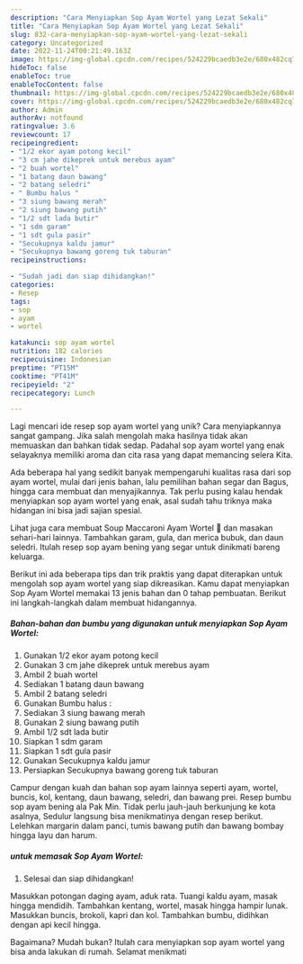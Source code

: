 ```yaml
---
description: "Cara Menyiapkan Sop Ayam Wortel yang Lezat Sekali"
title: "Cara Menyiapkan Sop Ayam Wortel yang Lezat Sekali"
slug: 832-cara-menyiapkan-sop-ayam-wortel-yang-lezat-sekali
category: Uncategorized
date: 2022-11-24T00:21:49.163Z
image: https://img-global.cpcdn.com/recipes/524229bcaedb3e2e/680x482cq70/sop-ayam-wortel-foto-resep-utama.jpg
hideToc: false
enableToc: true
enableTocContent: false
thumbnail: https://img-global.cpcdn.com/recipes/524229bcaedb3e2e/680x482cq70/sop-ayam-wortel-foto-resep-utama.jpg
cover: https://img-global.cpcdn.com/recipes/524229bcaedb3e2e/680x482cq70/sop-ayam-wortel-foto-resep-utama.jpg
author: Admin
authorAv: notfound
ratingvalue: 3.6
reviewcount: 17
recipeingredient:
- "1/2 ekor ayam potong kecil"
- "3 cm jahe dikeprek untuk merebus ayam"
- "2 buah wortel"
- "1 batang daun bawang"
- "2 batang seledri"
- " Bumbu halus "
- "3 siung bawang merah"
- "2 siung bawang putih"
- "1/2 sdt lada butir"
- "1 sdm garam"
- "1 sdt gula pasir"
- "Secukupnya kaldu jamur"
- "Secukupnya bawang goreng tuk taburan"
recipeinstructions:

- "Sudah jadi dan siap dihidangkan!"
categories:
- Resep
tags:
- sop
- ayam
- wortel

katakunci: sop ayam wortel 
nutrition: 182 calories
recipecuisine: Indonesian
preptime: "PT15M"
cooktime: "PT41M"
recipeyield: "2"
recipecategory: Lunch

---
```





Lagi mencari ide resep sop ayam wortel yang unik? Cara menyiapkannya sangat gampang. Jika salah mengolah maka hasilnya tidak akan memuaskan dan bahkan tidak sedap. Padahal sop ayam wortel yang enak selayaknya memiliki aroma dan cita rasa yang dapat memancing selera Kita.





Ada beberapa hal yang sedikit banyak mempengaruhi kualitas rasa dari sop ayam wortel, mulai dari jenis bahan, lalu pemilihan bahan segar dan Bagus, hingga cara membuat dan menyajikannya. Tak perlu pusing kalau hendak menyiapkan sop ayam wortel yang enak,      asal sudah tahu triknya maka hidangan ini bisa jadi sajian spesial.














Lihat juga cara membuat Soup Maccaroni Ayam Wortel 🥰 dan masakan sehari-hari lainnya. Tambahkan garam, gula, dan merica bubuk, dan daun seledri. Itulah resep sop ayam bening yang segar untuk dinikmati bareng keluarga.






Berikut ini ada beberapa tips dan trik praktis yang dapat diterapkan untuk mengolah sop ayam wortel yang siap dikreasikan. Kamu dapat menyiapkan Sop Ayam Wortel memakai 13 jenis bahan dan 0 tahap pembuatan. Berikut ini langkah-langkah dalam membuat hidangannya.

<!--inarticleads1-->

##### Bahan-bahan dan bumbu yang digunakan untuk menyiapkan Sop Ayam Wortel:

1. Gunakan 1/2 ekor ayam potong kecil
1. Gunakan 3 cm jahe dikeprek untuk merebus ayam
1. Ambil 2 buah wortel
1. Sediakan 1 batang daun bawang
1. Ambil 2 batang seledri
1. Gunakan  Bumbu halus :
1. Sediakan 3 siung bawang merah
1. Gunakan 2 siung bawang putih
1. Ambil 1/2 sdt lada butir
1. Siapkan 1 sdm garam
1. Siapkan 1 sdt gula pasir
1. Gunakan Secukupnya kaldu jamur
1. Persiapkan Secukupnya bawang goreng tuk taburan


Campur dengan kuah dan bahan sop ayam lainnya seperti ayam, wortel, buncis, kol, kentang, daun bawang, seledri, dan bawang prei. Resep bumbu sop ayam bening ala Pak Min. Tidak perlu jauh-jauh berkunjung ke kota asalnya, Sedulur langsung bisa menikmatinya dengan resep berikut. Lelehkan margarin dalam panci, tumis bawang putih dan bawang bombay hingga layu dan harum. 

<!--inarticleads2-->

#####  untuk memasak Sop Ayam Wortel:


1. Selesai dan siap dihidangkan!

Masukkan potongan daging ayam, aduk rata. Tuangi kaldu ayam, masak hingga mendidih. Tambahkan kentang, wortel, masak hingga hampir lunak. Masukkan buncis, brokoli, kapri dan kol. Tambahkan bumbu, didihkan dengan api kecil hingga. 

Bagaimana? Mudah bukan? Itulah cara menyiapkan sop ayam wortel yang bisa anda lakukan di rumah. Selamat menikmati

